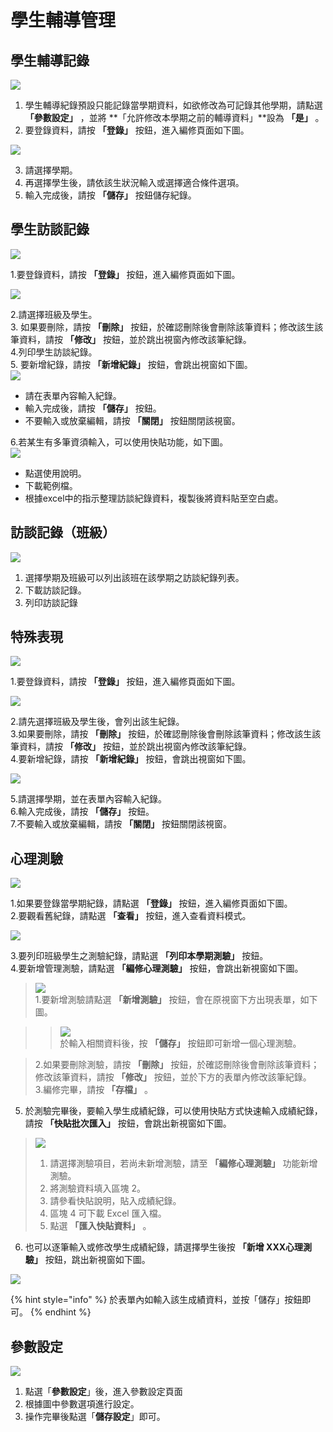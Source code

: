 # 學生輔導管理

## 學生輔導記錄

![](../.gitbook/assets/counseling1.png)

1.  學生輔導紀錄預設只能記錄當學期資料，如欲修改為可記錄其他學期，請點選 **「參數設定」** ，並將 **「允許修改本學期之前的輔導資料」**設為 **「是」** 。
2.  要登錄資料，請按 **「登錄」** 按鈕，進入編修頁面如下圖。   
 

   ![](../.gitbook/assets/student_counseling_record.png)

3. 請選擇學期。
4. 再選擇學生後，請依該生狀況輸入或選擇適合條件選項。
5. 輸入完成後，請按 **「儲存」** 按鈕儲存紀錄。

## 學生訪談記錄

![](../.gitbook/assets/student_interview_record.png)

1.要登錄資料，請按 **「登錄」** 按鈕，進入編修頁面如下圖。

![](../.gitbook/assets/student_interview_record2.png)

2.請選擇班級及學生。  
3. 如果要刪除，請按 **「刪除」** 按鈕，於確認刪除後會刪除該筆資料；修改該生該筆資料，請按 **「修改」** 按鈕，並於跳出視窗內修改該筆紀錄。  
4.列印學生訪談紀錄。  
5. 要新增紀錄，請按 **「新增紀錄」** 按鈕，會跳出視窗如下圖。  
![](../.gitbook/assets/student_interview_record3.png) 

* 請在表單內容輸入紀錄。
* 輸入完成後，請按 **「儲存」** 按鈕。
* 不要輸入或放棄編輯，請按 **「關閉」** 按鈕關閉該視窗。

6.若某生有多筆資須輸入，可以使用快貼功能，如下圖。   
![](../.gitbook/assets/student_interview_record4.png) 

* 點選使用說明。
* 下載範例檔。
* 根據excel中的指示整理訪談紀錄資料，複製後將資料貼至空白處。

## 訪談記錄（班級）

![](../.gitbook/assets/class_interveiew_record.png)

1. 選擇學期及班級可以列出該班在該學期之訪談紀錄列表。
2. 下載訪談記錄。
3. 列印訪談記錄

## 特殊表現

![](../.gitbook/assets/special_behavior.png)

1.要登錄資料，請按 **「登錄」** 按鈕，進入編修頁面如下圖。

![](../.gitbook/assets/special_behavior2.png)

2.請先選擇班級及學生後，會列出該生紀錄。  
3.如果要刪除，請按 **「刪除」** 按鈕，於確認刪除後會刪除該筆資料；修改該生該筆資料，請按 **「修改」** 按鈕，並於跳出視窗內修改該筆紀錄。  
4.要新增紀錄，請按 **「新增紀錄」** 按鈕，會跳出視窗如下圖。

![](../.gitbook/assets/special_behavior3.png)

5.請選擇學期，並在表單內容輸入紀錄。  
6.輸入完成後，請按 **「儲存」** 按鈕。  
7.不要輸入或放棄編輯，請按 **「關閉」** 按鈕關閉該視窗。

## 心理測驗

![](../.gitbook/assets/psychological_test.png)

1.如果要登錄當學期紀錄，請點選 **「登錄」** 按鈕，進入編修頁面如下圖。  
2.要觀看舊紀錄，請點選 **「查看」** 按鈕，進入查看資料模式。

![](../.gitbook/assets/psychological_test2.png)

3.要列印班級學生之測驗紀錄，請點選 **「列印本學期測驗」** 按鈕。  
4.要新增管理測驗，請點選 **「編修心理測驗」** 按鈕，會跳出新視窗如下圖。

> ![](../.gitbook/assets/psychological_test3.png)   
>  1.要新增測驗請點選 **「新增測驗」** 按鈕，會在原視窗下方出現表單，如下圖。

> > ![](../.gitbook/assets/psychological_test4.png)   
> >  於輸入相關資料後，按 **「儲存」** 按鈕即可新增一個心理測驗。

> 2.如果要刪除測驗，請按 **「刪除」** 按鈕，於確認刪除後會刪除該筆資料；修改該筆資料，請按 **「修改」** 按鈕，並於下方的表單內修改該筆紀錄。  
> 3.編修完畢，請按 **「存檔」** 。

5. 於測驗完畢後，要輸入學生成績紀錄，可以使用快貼方式快速輸入成績紀錄，請按 **「快貼批次匯入」** 按鈕，會跳出新視窗如下圖。

> ![](../.gitbook/assets/psychological_test5.png) 
>
> 1. 請選擇測驗項目，若尚未新增測驗，請至 **「編修心理測驗」** 功能新增測驗。
> 2. 將測驗資料填入區塊 2。
> 3. 請參看快貼說明，貼入成績紀錄。
> 4. 區塊 4 可下載 Excel 匯入檔。
> 5. 點選 **「匯入快貼資料」** 。

6. 也可以逐筆輸入或修改學生成績紀錄，請選擇學生後按 **「新增 XXX心理測驗」** 按鈕，跳出新視窗如下圖。

![](../.gitbook/assets/psychological_test6.png)

{% hint style="info" %}
於表單內如輸入該生成績資料，並按「儲存」按鈕即可。
{% endhint %}

## 參數設定

![](../.gitbook/assets/parameter_setting%20%282%29.png)

1. 點選「**參數設定**」後，進入參數設定頁面
2. 根據圖中參數選項進行設定。
3. 操作完畢後點選「**儲存設定**」即可。

